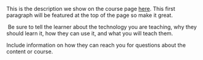 This is the description we show on the course page [here](https://lab.github.com/Lanjewar11012001/my-learnings). This first paragraph will be featured at the top of the page so make it great.
​

​
Be sure to tell the learner about the technology you are teaching, why they should learn it, how they can use it, and what you will teach them.
​


Include information on how they can reach you for questions about the content or course. 
